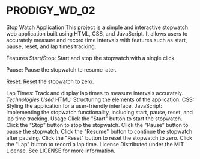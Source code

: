 # PRODIGY_WD_02
Stop Watch Application
This project is a simple and interactive stopwatch web application built using HTML, CSS, and JavaScript. It allows users to accurately measure and record time intervals with features such as start, pause, reset, and lap times tracking.

Features
Start/Stop: Start and stop the stopwatch with a single click.

Pause: Pause the stopwatch to resume later.

Reset: Reset the stopwatch to zero.

Lap Times: Track and display lap times to measure intervals accurately.
*Technologies Used*
HTML: Structuring the elements of the application.
CSS: Styling the application for a user-friendly interface.
JavaScript: Implementing the stopwatch functionality, including start, pause, reset, and lap time tracking.
Usage
Click the "Start" button to start the stopwatch.
Click the "Stop" button to stop the stopwatch.
Click the "Pause" button to pause the stopwatch.
Click the "Resume" button to continue the stopwatch after pausing.
Click the "Reset" button to reset the stopwatch to zero.
Click the "Lap" button to record a lap time.
License
Distributed under the MIT License. See LICENSE for more information.


